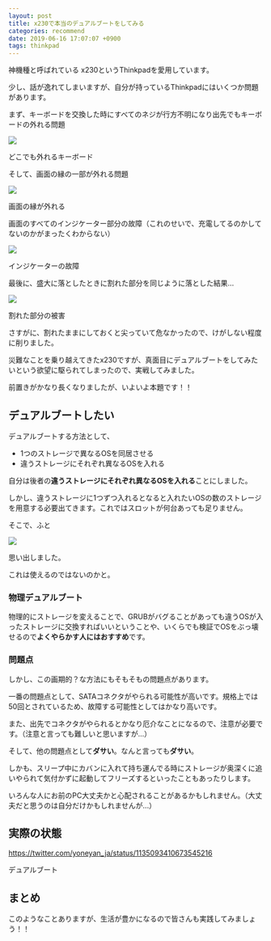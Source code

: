 ```yaml
---
layout: post
title: x230で本当のデュアルブートをしてみる
categories: recommend
date: 2019-06-16 17:07:07 +0900
tags: thinkpad
---
```


神機種と呼ばれている x230というThinkpadを愛用しています。

少し、話が逸れてしまいますが、自分が持っているThinkpadにはいくつか問題があります。

まず、キーボードを交換した時にすべてのネジが行方不明になり出先でもキーボードの外れる問題

![](../../../../images/myself/broken_x230/keyboard.jpg)

どこでも外れるキーボード

そして、画面の縁の一部が外れる問題

![](../../../../images/myself/broken_x230/edge.jpg)

画面の縁が外れる

画面のすべてのインジケーター部分の故障（これのせいで、充電してるのかしてないのかがまったくわからない）

![](../../../../images/myself/broken_x230/indicator.jpg)

インジケーターの故障

最後に、盛大に落としたときに割れた部分を同じように落とした結果...

![](../../../../images/myself/broken_x230/storage.jpg)

割れた部分の被害

さすがに、割れたままにしておくと尖っていて危なかったので、けがしない程度に削りました。

災難なことを乗り越えてきたx230ですが、真面目にデュアルブートをしてみたいという欲望に駆られてしまったので、実戦してみました。

前置きがかなり長くなりましたが、いよいよ本題です！！

デュアルブートしたい
----------

デュアルブートする方法として、

*   1つのストレージで異なるOSを同居させる
*   違うストレージにそれぞれ異なるOSを入れる

自分は後者の**違うストレージにそれぞれ異なるOSを入れる**ことにしました。

しかし、違うストレージに1つずつ入れるとなると入れたいOSの数のストレージを用意する必要出てきます。これではスロットが何台あっても足りません。

そこで、ふと

![](../../../../images/myself/broken_x230/storage.jpg)

思い出しました。

これは使えるのではないのかと。

### 物理デュアルブート

物理的にストレージを変えることで、GRUBがバグることがあっても違うOSが入ったストレージに交換すればいいということや、いくらでも検証でOSをぶっ壊せるので**よくやらかす人にはおすすめ**です。

### 問題点

しかし、この画期的？な方法にもそもそもの問題点があります。

一番の問題点として、SATAコネクタがやられる可能性が高いです。規格上では50回とされているため、故障する可能性としてはかなり高いです。

また、出先でコネクタがやられるとかなり厄介なことになるので、注意が必要です。（注意と言っても難しいと思いますが...）

そして、他の問題点として**ダサい**。なんと言っても**ダサい**。

しかも、スリープ中にカバンに入れて持ち運んでる時にストレージが奥深くに追いやられて気付かずに起動してフリーズするといったこともあったりします。

いろんな人にお前のPC大丈夫かと心配されることがあるかもしれません。（大丈夫だと思うのは自分だけかもしれませんが...）

実際の状態
-----

https://twitter.com/yoneyan_ja/status/1135093410673545216

デュアルブート

まとめ
---

このようなことありますが、生活が豊かになるので皆さんも実践してみましょう！！